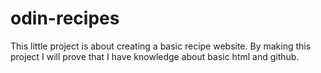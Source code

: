 # odin-recipes

This little project is about creating a basic recipe website. By making this project I will prove that I have knowledge about basic html and github.